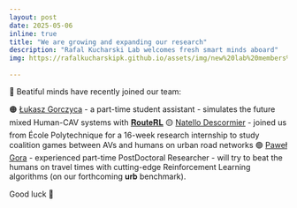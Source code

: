 ```yaml
---
layout: post
date: 2025-05-06
inline: true
title: "We are growing and expanding our research"
description: "Rafal Kucharski Lab welcomes fresh smart minds aboard"
img: https://rafalkucharskipk.github.io/assets/img/new%20lab%20members%202025.jpg
      
---
```


🧠 Beatiful minds have recently joined our team:

🟠 [Łukasz Gorczyca](https://www.rafalkucharskilab.pl/research/lukasz_gorczyca/) - a part-time student assistant - simulates the future mixed Human-CAV systems with [𝐑𝐨𝐮𝐭𝐞𝐑𝐋](https://lnkd.in/decCKCWJ)
🟡 [Natello Descormier](https://www.linkedin.com/in/natello-descormier-777112248/) - joined us from École Polytechnique for a 16-week research internship to study coalition games between AVs and humans on urban road networks
🟢 [Paweł Gora](https://www.linkedin.com/in/pawelgora/) - experienced part-time PostDoctoral Researcher - will try to beat the humans on travel times with cutting-edge Reinforcement Learning algorithms (on our forthcoming 𝐮𝐫𝐛 benchmark).

Good luck 👊

